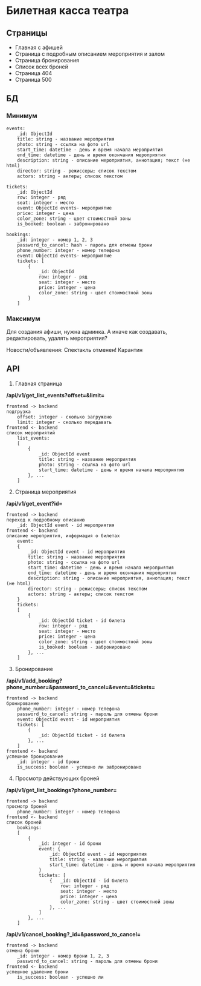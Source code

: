 # Билетная касса театра

## Страницы

* Главная с афишей
* Страница с подробным описанием мероприятия и залом
* Страница бронирования
* Список всех броней
* Страница 404
* Страница 500

## БД

### Минимум

    events:
        _id: ObjectId
        title: string - название мероприятия
        photo: string - ссылка на фото url
        start_time: datetime - день и время начала мероприятия
        end_time: datetime - день и время окончания мероприятия
        description: string - описание мероприятия, аннотация; текст (не html)
        director: string - режиссеры; список текстом
        actors: string - актеры; список текстом

    tickets:
        _id: ObjectId
        row: integer - ряд
        seat: integer - место
        event: ObjectId events- мероприятие
        price: integer - цена
        color_zone: string - цвет стоимостной зоны
        is_booked: boolean - забронировано

    bookings: 
        _id: integer - номер 1, 2, 3
        password_to_cancel: hash - пароль для отмены брони
        phone_number: integer - номер телефона
        event: ObjectId events- мероприятие
        tickets: [
            {   
                _id: ObjectId
                row: integer - ряд
                seat: integer - место
                price: integer - цена
                color_zone: string - цвет стоимостной зоны  
            } 
        ]


### Максимум

Для создания афиши, нужна админка. 
А иначе как создавать, редактировать, удалять мероприятия?

Новости/объявления:
Спектакль отменен! Карантин


## API

1. Главная страница

**/api/v1/get_list_events?offset=&limit=**

    frontend -> backend
    подгрузка
        offset: integer - сколько загружено
        limit: integer - сколько передавать
    frontend <- backend
    список мероприятий
        list_events: 
        [
            { 
                _id: ObjectId event
                title: string - название мероприятия
                photo: string - ссылка на фото url
                start_time: datetime - день и время начала мероприятия
            }, ...
        ]

2. Страница мероприятия

**/api/v1/get_event?id=**

    frontend -> backend
    переход к подробному описанию
        _id: ObjectId event - id мероприятия
    frontend <- backend
    описание мероприятия, информация о билетах
        event:
        {
            _id: ObjectId event - id мероприятия
            title: string - название мероприятия
            photo: string - ссылка на фото url
            start_time: datetime - день и время начала мероприятия
            end_time: datetime - день и время окончания мероприятия
            description: string - описание мероприятия, аннотация; текст (не html)
            director: string - режиссеры; список текстом
            actors: string - актеры; список текстом
        }
        tickets:
        [
            {
                _id: ObjectId ticket - id билета
                row: integer - ряд
                seat: integer - место
                price: integer - цена
                color_zone: string - цвет стоимостной зоны
                is_booked: boolean - забронировано
            }, ...
        ]

3. Бронирование

**/api/v1/add_booking?phone_number=&password_to_cancel=&event=&tickets=**

    frontend -> backend
    бронирование
        phone_number: integer - номер телефона
        password_to_cancel: string - пароль для отмены брони
        event: ObjectId event - id мероприятия
        tickets: [
            { 
                _id: ObjectId ticket - id билета
            }, ...
        ]
    frontend <- backend
    успешное бронирование
        _id: integer - id брони
        is_success: boolean - успешно ли забронировано

4. Просмотр действующих броней

**/api/v1/get_list_bookings?phone_number=**

    frontend -> backend
    просмотр броней
        phone_number: integer - номер телефона
    frontend <- backend
    список броней
        bookings:
        [
            {   
                _id: integer - id брони
                event: {
                    _id: ObjectId event - id мероприятия
                    title: string - название мероприятия
                    start_time: datetime - день и время начала мероприятия
                }
                tickets: [
                    {   _id: ObjectId - id билета
                        row: integer - ряд
                        seat: integer - место
                        price: integer - цена
                        color_zone: string - цвет стоимостной зоны 
                    }, ...
                ]
            }, ...
        ]

**/api/v1/canсel_booking?_id=&password_to_cancel=**

    frontend -> backend
    отмена брони
        _id: integer - номер брони 1, 2, 3
        password_to_cancel: string - пароль для отмены брони
    frontend <- backend
    успешное удаление брони
        is_success: boolean - успешно ли